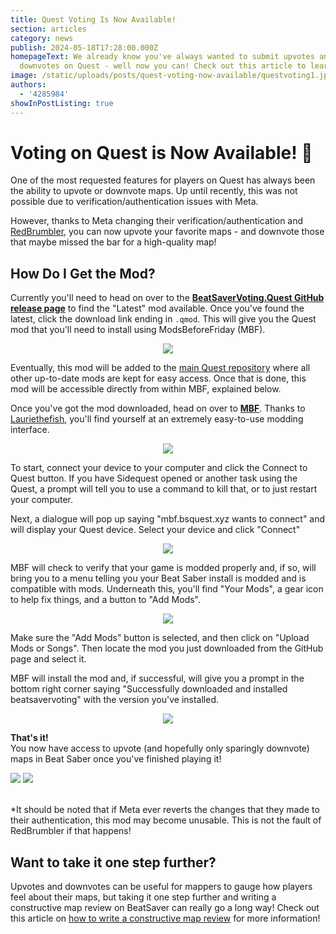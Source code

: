 ```yaml
---
title: Quest Voting Is Now Available!
section: articles
category: news
publish: 2024-05-18T17:28:00.000Z
homepageText: We already know you've always wanted to submit upvotes and
  downvotes on Quest - well now you can! Check out this article to learn more!
image: /static/uploads/posts/quest-voting-now-available/questvoting1.jpg
authors:
  - '4285984'
showInPostListing: true
---
```


# Voting on Quest is Now Available! 🎉

One of the most requested features for players on Quest has always been the ability to upvote or downvote maps. Up until recently, this was not possible due to verification/authentication issues with Meta.

However, thanks to Meta changing their verification/authentication and [RedBrumbler](https://github.com/RedBrumbler), you can now upvote your favorite maps - and downvote those that maybe missed the bar for a high-quality map!

## How Do I Get the Mod?

Currently you'll need to head on over to the [**BeatSaverVoting.Quest GitHub release page**](https://github.com/RedBrumbler/BeatSaverVoting.Quest/releases) to find the "Latest" mod available. Once you've found the latest, click the download link ending in `.qmod`. This will give you the Quest mod that you'll need to install using ModsBeforeFriday (MBF).

<p align="center">
    <a href="https://github.com/RedBrumbler/BeatSaverVoting.Quest/releases"><img src="/uploads/posts/quest-voting-now-available/questvotinggithub1.png"></a>
</p>

Eventually, this mod will be added to the [main Quest repository](https://bsquest.xyz/mods) where all other up-to-date mods are kept for easy access. Once that is done, this mod will be accessible directly from within MBF, explained below.

Once you've got the mod downloaded, head on over to [**MBF**](https://lauriethefish.github.io/ModsBeforeFriday/). Thanks to [Lauriethefish](https://github.com/Lauriethefish), you'll find yourself at an extremely easy-to-use modding interface.

<p align="center">
    <img src="/uploads/posts/quest-voting-now-available/MBF1.png">
</p>

To start, connect your device to your computer and click the Connect to Quest button. If you have Sidequest opened or another task using the Quest, a prompt will tell you to use a command to kill that, or to just restart your computer.

Next, a dialogue will pop up saying "mbf.bsquest.xyz wants to connect" and will display your Quest device. Select your device and click "Connect"

<p align="center">
    <img src="/uploads/posts/quest-voting-now-available/MBF2.png">
</p>

MBF will check to verify that your game is modded properly and, if so, will bring you to a menu telling you your Beat Saber install is modded and is compatible with mods. Underneath this, you'll find "Your Mods", a gear icon to help fix things, and a button to "Add Mods".

<p align="center">
    <img src="/uploads/posts/quest-voting-now-available/MBF3.png">
</p>

Make sure the "Add Mods" button is selected, and then click on "Upload Mods or Songs". Then locate the mod you just downloaded from the GitHub page and select it.

MBF will install the mod and, if successful, will give you a prompt in the bottom right corner saying "Successfully downloaded and installed beatsavervoting" with the version you've installed.

<p align="center">
    <img src="/uploads/posts/quest-voting-now-available/MBF4.png">
</p>

**That's it!**
\
You now have access to upvote (and hopefully only sparingly downvote) maps in Beat Saber once you've finished playing it!

<div class="questvoting">
    <img src="/uploads/posts/quest-voting-now-available/questvoting1.jpg">
    <img src="/uploads/posts/quest-voting-now-available/questvoting2.jpg">
</div>

<br />

<br />

\*It should be noted that if Meta ever reverts the changes that they made to their authentication, this mod may become unusable. This is not the fault of RedBrumbler if that happens!

## Want to take it one step further?

Upvotes and downvotes can be useful for mappers to gauge how players feel about their maps, but taking it one step further and writing a constructive map review on BeatSaver can really go a long way! Check out this article on [how to write a constructive map review](/posts/how-to-write-constructive-map-reviews) for more information!

<style>
  .questvoting {
    display: inline-block;
}
</style>
